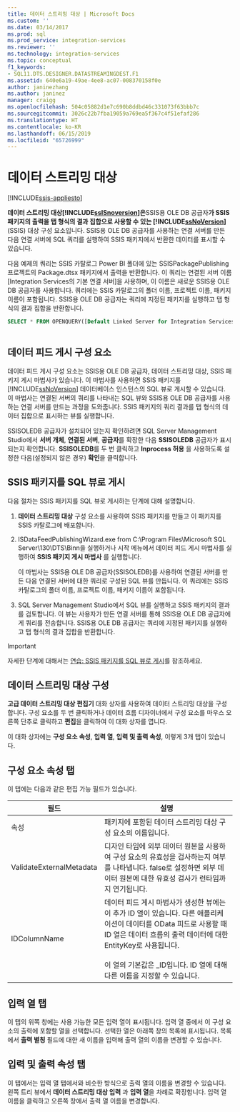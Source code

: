```yaml
---
title: 데이터 스트리밍 대상 | Microsoft Docs
ms.custom: ''
ms.date: 03/14/2017
ms.prod: sql
ms.prod_service: integration-services
ms.reviewer: ''
ms.technology: integration-services
ms.topic: conceptual
f1_keywords:
- SQL11.DTS.DESIGNER.DATASTREAMINGDEST.F1
ms.assetid: 640e6a19-49ae-4ee8-ac07-008370158f0e
author: janinezhang
ms.author: janinez
manager: craigg
ms.openlocfilehash: 504c05882d1e7c690b8ddbd46c331073f63bbb7c
ms.sourcegitcommit: 3026c22b7fba19059a769ea5f367c4f51efaf286
ms.translationtype: HT
ms.contentlocale: ko-KR
ms.lasthandoff: 06/15/2019
ms.locfileid: "65726999"
---
```

# <a name="data-streaming-destination"></a>데이터 스트리밍 대상

[!INCLUDE[ssis-appliesto](../../includes/ssis-appliesto-ssvrpluslinux-asdb-asdw-xxx.md)]


  **데이터 스트리밍 대상[!INCLUDE[ssISnoversion](../../includes/ssisnoversion-md.md)]은**SSIS용 OLE DB 공급자**가 SSIS 패키지의 출력을 탭 형식의 결과 집합으로 사용할 수 있는 [!INCLUDE[ssNoVersion](../../includes/ssnoversion-md.md)]** (SSIS) 대상 구성 요소입니다. SSIS용 OLE DB 공급자를 사용하는 연결 서버를 만든 다음 연결 서버에 SQL 쿼리를 실행하여 SSIS 패키지에서 반환한 데이터를 표시할 수 있습니다.  
  
 다음 예제의 쿼리는 SSIS 카탈로그 Power BI 폴더에 있는 SSISPackagePublishing 프로젝트의 Package.dtsx 패키지에서 출력을 반환합니다. 이 쿼리는 연결된 서버 이름[Integration Services의 기본 연결 서버]을 사용하며, 이 이름은 새로운 SSIS용 OLE DB 공급자를 사용합니다. 쿼리에는 SSIS 카탈로그의 폴더 이름, 프로젝트 이름, 패키지 이름이 포함됩니다. SSIS용 OLE DB 공급자는 쿼리에 지정된 패키지를 실행하고 탭 형식의 결과 집합을 반환합니다.  
  
```sql
SELECT * FROM OPENQUERY([Default Linked Server for Integration Services], N'Folder=Power BI;Project=SSISPackagePublishing;Package=Package.dtsx')  
  
```  
  
## <a name="data-feed-publishing-components"></a>데이터 피드 게시 구성 요소  
 데이터 피드 게시 구성 요소는 SSIS용 OLE DB 공급자, 데이터 스트리밍 대상, SSIS 패키지 게시 마법사가 있습니다. 이 마법사를 사용하면 SSIS 패키지를 [!INCLUDE[ssNoVersion](../../includes/ssnoversion-md.md)] 데이터베이스 인스턴스의 SQL 뷰로 게시할 수 있습니다. 이 마법사는 연결된 서버의 쿼리를 나타내는 SQL 뷰와 SSIS용 OLE DB 공급자를 사용하는 연결 서버를 만드는 과정을 도와줍니다. SSIS 패키지의 쿼리 결과를 탭 형식의 데이터 집합으로 표시하는 뷰를 실행합니다.  
  
 SSISOLEDB 공급자가 설치되어 있는지 확인하려면 SQL Server Management Studio에서 **서버 개체**, **연결된 서버**, **공급자**를 확장한 다음 **SSISOLEDB** 공급자가 표시되는지 확인합니다. **SSISOLEDB**를 두 번 클릭하고 **Inprocess 허용** 을 사용하도록 설정한 다음(설정되지 않은 경우) **확인**을 클릭합니다.  
  
## <a name="publish-an-ssis-package-as-a-sql-view"></a>SSIS 패키지를 SQL 뷰로 게시  
 다음 절차는 SSIS 패키지를 SQL 뷰로 게시하는 단계에 대해 설명합니다.  
  
1.  **데이터 스트리밍 대상** 구성 요소를 사용하여 SSIS 패키지를 만들고 이 패키지를 SSIS 카탈로그에 배포합니다.  
  
2.  ISDataFeedPublishingWizard.exe from C:\Program Files\Microsoft SQL Server\130\DTS\Binn을 실행하거나 시작 메뉴에서 데이터 피드 게시 마법사를 실행하여 **SSIS 패키지 게시 마법사** 를 실행합니다.  
  
     이 마법사는 SSIS용 OLE DB 공급자(SSISOLEDB)를 사용하여 연결된 서버를 만든 다음 연결된 서버에 대한 쿼리로 구성된 SQL 뷰를 만듭니다. 이 쿼리에는 SSIS 카탈로그의 폴더 이름, 프로젝트 이름, 패키지 이름이 포함됩니다.  
  
3.  SQL Server Management Studio에서 SQL 뷰를 실행하고 SSIS 패키지의 결과를 검토합니다. 이 뷰는 사용자가 만든 연결 서버를 통해 SSIS용 OLE DB 공급자에게 쿼리를 전송합니다. SSIS용 OLE DB 공급자는 쿼리에 지정된 패키지를 실행하고 탭 형식의 결과 집합을 반환합니다.  
  
> [!IMPORTANT]  
>  자세한 단계에 대해서는 [연습: SSIS 패키지를 SQL 뷰로 게시](../../integration-services/data-flow/walkthrough-publish-an-ssis-package-as-a-sql-view.md)를 참조하세요.  

## <a name="configure-data-streaming-destination"></a>데이터 스트리밍 대상 구성
  **고급 데이터 스트리밍 대상 편집기** 대화 상자를 사용하여 데이터 스트리밍 대상을 구성합니다. 구성 요소를 두 번 클릭하거나 데이터 흐름 디자이너에서 구성 요소를 마우스 오른쪽 단추로 클릭하고 **편집**을 클릭하여 이 대화 상자를 엽니다.  
  
 이 대화 상자에는 **구성 요소 속성**, **입력 열**, **입력 및 출력 속성**, 이렇게 3개 탭이 있습니다.  
  
## <a name="component-properties-tab"></a>구성 요소 속성 탭  
 이 탭에는 다음과 같은 편집 가능 필드가 있습니다.  
  
|필드|설명|  
|-----------|-----------------|  
|속성|패키지에 포함된 데이터 스트리밍 대상 구성 요소의 이름입니다.|  
|ValidateExternalMetadata|디자인 타임에 외부 데이터 원본을 사용하여 구성 요소의 유효성을 검사하는지 여부를 나타냅니다. false로 설정하면 외부 데이터 원본에 대한 유효성 검사가 런타임까지 연기됩니다.|  
|IDColumnName|데이터 피드 게시 마법사가 생성한 뷰에는 이 추가 ID 열이 있습니다. 다른 애플리케이션이 데이터를 OData 피드로 사용할 때 ID 열은 데이터 흐름의 출력 데이터에 대한 EntityKey로 사용됩니다.<br /><br /> 이 열의 기본값은 _ID입니다. ID 열에 대해 다른 이름을 지정할 수 있습니다.|  
  
## <a name="input-columns-tab"></a>입력 열 탭  
 이 탭의 위쪽 창에는 사용 가능한 모든 입력 열이 표시됩니다. 입력 열 중에서 이 구성 요소의 출력에 포함할 열을 선택합니다. 선택한 열은 아래쪽 창의 목록에 표시됩니다. 목록에서 **출력 별칭** 필드에 대한 새 이름을 입력해 출력 열의 이름을 변경할 수 있습니다.  
  
## <a name="input-output-properties-tab"></a>입력 및 출력 속성 탭  
 이 탭에서는 입력 열 탭에서와 비슷한 방식으로 출력 열의 이름을 변경할 수 있습니다. 왼쪽 트리 뷰에서 **데이터 스트리밍 대상 입력** 과 **입력 열**을 차례로 확장합니다. 입력 열 이름을 클릭하고 오른쪽 창에서 출력 열 이름을 변경합니다.
